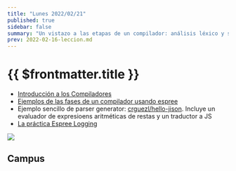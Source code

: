 ```yaml
---
title: "Lunes 2022/02/21"
published: true
sidebar: false
summary: "Un vistazo a las etapas de un compilador: análisis léxico y sintáctico"
prev: 2022-02-16-leccion.md
---
```


# {{ $frontmatter.title }}

* [Introducción a los Compiladores](https://docs.google.com/presentation/d/1N8h99dXzud9HzH8XY6QCZSmATCAWXtZebuqRTiy8qMU/edit?usp=sharing)
* [Ejemplos de las fases de un compilador usando espree](/temas/introduccion-a-pl/esprima.html#repl-example)
* Ejemplo sencillo de parser generator: [crguezl/hello-jison](https://github.com/crguezl/hello-jison). Incluye un evaluador de expresioens aritméticas de restas y un traductor a JS
* [La práctica Espree Logging](/practicas/esprima-logging.html)

<img src="/images/Translation-of-a-statement.jpeg"/>

## Campus

<campus-virtual></campus-virtual>


